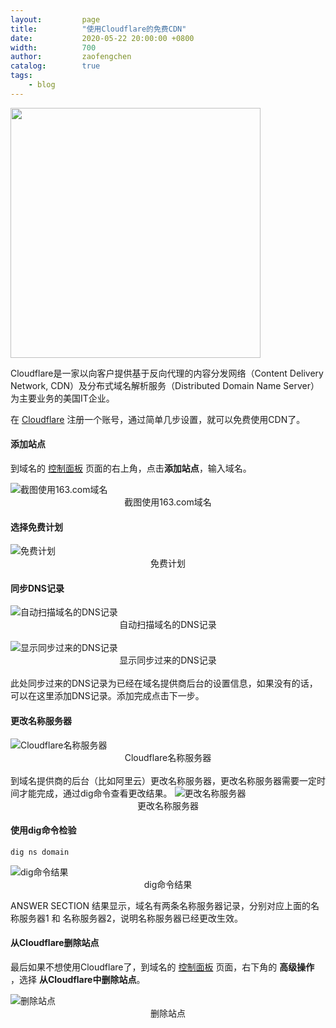 ```yaml
---
layout:         page
title:          "使用Cloudflare的免费CDN"
date:           2020-05-22 20:00:00 +0800
width:          700
author:         zaofengchen
catalog:        true
tags:
    - blog
---
```


<img src="https://tva1.sinaimg.cn/large/007S8ZIlgy1gf1hltvqxxj30ab03s3yd.jpg" width="400" align="bottom" />


Cloudflare是一家以向客户提供基于反向代理的内容分发网络（Content Delivery Network, CDN）及分布式域名解析服务（Distributed Domain Name Server）为主要业务的美国IT企业。

在 [Cloudflare](http://www.cloudflare.com/zh-cn/network/china/) 注册一个账号，通过简单几步设置，就可以免费使用CDN了。

#### 添加站点

到域名的 [控制面板](https://dash.cloudflare.com) 页面的右上角，点击**添加站点**，输入域名。

<img src="https://tva1.sinaimg.cn/large/007S8ZIlgy1gf1h76s8frj30iw0epq2y.jpg" alt="截图使用163.com域名" width="{{ page.width}}" align="bottom" />
<center>截图使用163.com域名</center>


#### 选择免费计划

<img src="https://tva1.sinaimg.cn/large/007S8ZIlgy1gf1h9ffjzij30on0htq3f.jpg" alt="免费计划" width="{{ page.width}}" align="bottom" />
<center>免费计划</center>


#### 同步DNS记录

<img src="https://tva1.sinaimg.cn/large/007S8ZIlgy1gf1ha7f0wvj30q30bcq2t.jpg" alt="自动扫描域名的DNS记录" width="{{ page.width}}" align="bottom" />
<center>自动扫描域名的DNS记录</center>

<br>
<img src="https://tva1.sinaimg.cn/large/007S8ZIlgy1gf1haqbyqkj30p20pfwfj.jpg" alt="显示同步过来的DNS记录" width="{{ page.width}}" align="bottom" />
<center>显示同步过来的DNS记录</center>


<br>
此处同步过来的DNS记录为已经在域名提供商后台的设置信息，如果没有的话，可以在这里添加DNS记录。添加完成点击下一步。

#### 更改名称服务器

<img src="https://tva1.sinaimg.cn/large/007S8ZIlgy1gf1hbbvdc1j30jh0phdgp.jpg" alt="Cloudflare名称服务器" width="{{ page.width}}" align="bottom" />
<center>Cloudflare名称服务器</center>
<br>
到域名提供商的后台（比如阿里云）更改名称服务器，更改名称服务器需要一定时间才能完成，通过dig命令查看更改结果。

<img src="https://tva1.sinaimg.cn/large/007S8ZIlgy1gf1hbukiiij30yx0d2aa6.jpg" alt="更改名称服务器" width="{{ page.width}}" align="bottom" />
<center>更改名称服务器</center>


#### 使用dig命令检验
```
dig ns domain
```
<img src="https://tva1.sinaimg.cn/large/007S8ZIlgy1gf1hd9y7q2j30hg08y0sm.jpg" alt="dig命令结果" width="{{ page.width}}" align="bottom" />
<center>dig命令结果</center>

ANSWER SECTION 结果显示，域名有两条名称服务器记录，分别对应上面的名称服务器1 和 名称服务器2，说明名称服务器已经更改生效。

#### 从Cloudflare删除站点

最后如果不想使用Cloudflare了，到域名的 [控制面板](https://dash.cloudflare.com) 页面，右下角的 **高级操作** ，选择 **从Cloudflare中删除站点**。

<img src="https://tva1.sinaimg.cn/large/007S8ZIlgy1gf1hca40dej30gj05r743.jpg" alt="删除站点" width="{{ page.width}}" align="bottom" />
<center>删除站点</center>
